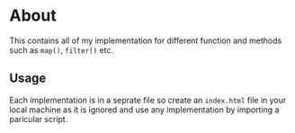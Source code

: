 # About

This contains all of my implementation for different function and methods such as `map()`, `filter()` etc.

## Usage

Each implementation is in a seprate file so create an `index.html` file in your local machine as it is ignored 
and use any implementation by importing a paricular script.
